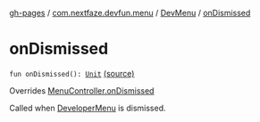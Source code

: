 [gh-pages](../../index.md) / [com.nextfaze.devfun.menu](../index.md) / [DevMenu](index.md) / [onDismissed](./on-dismissed.md)

# onDismissed

`fun onDismissed(): `[`Unit`](https://kotlinlang.org/api/latest/jvm/stdlib/kotlin/-unit/index.html) [(source)](https://github.com/NextFaze/dev-fun/tree/master/devfun-menu/src/main/java/com/nextfaze/devfun/menu/DeveloperMenu.kt#L175)

Overrides [MenuController.onDismissed](../-menu-controller/on-dismissed.md)

Called when [DeveloperMenu](../-developer-menu/index.md) is dismissed.

